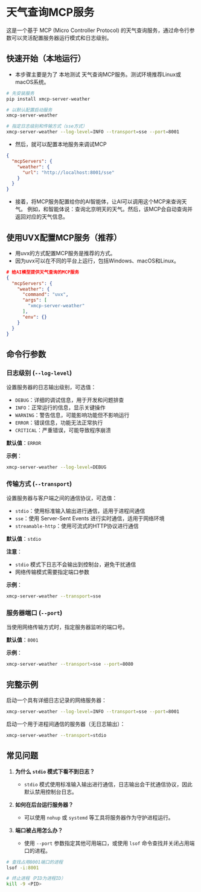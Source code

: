 # 天气查询MCP服务

这是一个基于 MCP (Micro Controller Protocol) 的天气查询服务，通过命令行参数可以灵活配置服务器运行模式和日志级别。

## 快速开始（本地运行）
* 本步骤主要是为了 本地测试 天气查询MCP服务。测试环境推荐Linux或macOS系统。
```bash
# 先安装服务
pip install xmcp-server-weather

# 以默认配置启动服务
xmcp-server-weather

# 指定日志级别和传输方式（sse方式）
xmcp-server-weather --log-level=INFO --transport=sse --port=8001
```
* 然后，就可以配置本地服务来调试MCP
```json
{
  "mcpServers": {
    "weather": {
      "url": "http://localhost:8001/sse"
    }
  }
}
```
* 接着，将MCP服务配置给你的AI智能体，让AI可以调用这个MCP来查询天气。
例如，和智能体说：查询北京明天的天气。然后，该MCP会自动查询并返回对应的天气信息。

## 使用UVX配置MCP服务（推荐）
* 用uvx的方式配置MCP服务是推荐的方式。
* 因为uvx可以在不同的平台上运行，包括Windows、macOS和Linux。
```json
# 给AI模型提供天气查询的MCP服务
{
  "mcpServers": {
    "weather": {
      "command": "uvx",
      "args": [
        "xmcp-server-weather"
      ],
      "env": {}
    }
  }
}
```

## 命令行参数

### 日志级别 (`--log-level`)
设置服务器的日志输出级别，可选值：
- `DEBUG`：详细的调试信息，用于开发和问题排查
- `INFO`：正常运行的信息，显示关键操作
- `WARNING`：警告信息，可能影响功能但不影响运行
- `ERROR`：错误信息，功能无法正常执行
- `CRITICAL`：严重错误，可能导致程序崩溃

**默认值**：`ERROR`

**示例**：
```bash
xmcp-server-weather --log-level=DEBUG
```

### 传输方式 (`--transport`)
设置服务器与客户端之间的通信协议，可选值：
- `stdio`：使用标准输入输出进行通信，适用于进程间通信
- `sse`：使用 Server-Sent Events 进行实时通信，适用于网络环境
- `streamable-http`：使用可流式的HTTP协议进行通信

**默认值**：`stdio`

**注意**：
- `stdio` 模式下日志不会输出到控制台，避免干扰通信
- 网络传输模式需要指定端口参数

**示例**：
```bash
xmcp-server-weather --transport=sse
```

### 服务器端口 (`--port`)
当使用网络传输方式时，指定服务器监听的端口号。

**默认值**：`8001`

**示例**：
```bash
xmcp-server-weather --transport=sse --port=8080
```

## 完整示例

启动一个具有详细日志记录的网络服务器：
```bash
xmcp-server-weather --log-level=INFO --transport=sse --port=8001
```

启动一个用于进程间通信的服务器（无日志输出）：
```bash
xmcp-server-weather --transport=stdio
```

## 常见问题

1. **为什么 `stdio` 模式下看不到日志？**
   - `stdio` 模式使用标准输入输出进行通信，日志输出会干扰通信协议，因此默认禁用控制台日志。

2. **如何在后台运行服务器？**
   - 可以使用 `nohup` 或 `systemd` 等工具将服务器作为守护进程运行。

3. **端口被占用怎么办？**
   - 使用 `--port` 参数指定其他可用端口，或使用 `lsof` 命令查找并关闭占用端口的进程。

```bash
# 查找占用8001端口的进程
lsof -i:8001

# 终止进程（PID为进程ID）
kill -9 <PID>
```
```
